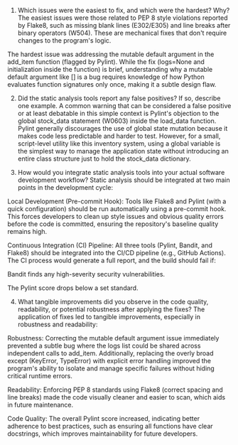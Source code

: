 1. Which issues were the easiest to fix, and which were the hardest? Why?
The easiest issues were those related to PEP 8 style violations reported by Flake8, such as missing blank lines (E302/E305) and line breaks after binary operators (W504). These are mechanical fixes that don't require changes to the program's logic.

The hardest issue was addressing the mutable default argument in the add_item function (flagged by Pylint). While the fix (logs=None and initialization inside the function) is brief, understanding why a mutable default argument like [] is a bug requires knowledge of how Python evaluates function signatures only once, making it a subtle design flaw.




2. Did the static analysis tools report any false positives? If so, describe one example.
A common warning that can be considered a false positive or at least debatable in this simple context is Pylint's objection to the global stock_data statement (W0603) inside the load_data function. Pylint generally discourages the use of global state mutation because it makes code less predictable and harder to test. However, for a small, script-level utility like this inventory system, using a global variable is the simplest way to manage the application state without introducing an entire class structure just to hold the stock_data dictionary.

3. How would you integrate static analysis tools into your actual software development workflow?
Static analysis should be integrated at two main points in the development cycle:

Local Development (Pre-commit Hook): Tools like Flake8 and Pylint (with a quick configuration) should be run automatically using a pre-commit hook. This forces developers to clean up style issues and obvious quality errors before the code is committed, ensuring the repository's baseline quality remains high.


Continuous Integration (CI) Pipeline: All three tools (Pylint, Bandit, and Flake8) should be integrated into the CI/CD pipeline (e.g., GitHub Actions). The CI process would generate a full report, and the build should fail if:


Bandit finds any high-severity security vulnerabilities.

The Pylint score drops below a set standard.

4. What tangible improvements did you observe in the code quality, readability, or potential robustness after applying the fixes?
The application of fixes led to tangible improvements, especially in robustness and readability:


Robustness: Correcting the mutable default argument issue  immediately prevented a subtle bug where the logs list could be shared across independent calls to add_item. Additionally, replacing the overly broad except (KeyError, TypeError) with explicit error handling improved the program's ability to isolate and manage specific failures without hiding critical runtime errors.



Readability: Enforcing PEP 8 standards using Flake8 (correct spacing and line breaks) made the code visually cleaner and easier to scan, which aids in future maintenance.


Code Quality: The overall Pylint score increased, indicating better adherence to best practices, such as ensuring all functions have clear docstrings, which improves maintainability for future developers.